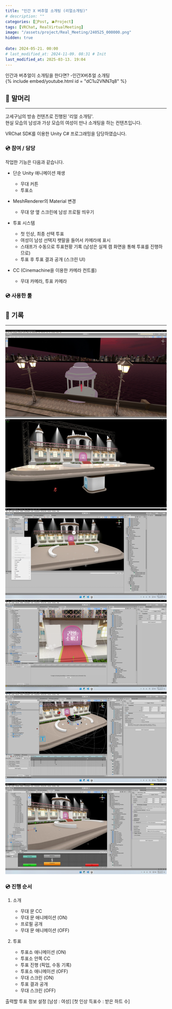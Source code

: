 ```yaml
---
title: "인간 X 버추얼 소개팅 (리얼소개팅)"
# description: ""
categories: [📀Post, 🫐Project]
tags: [VRChat, RealVirtualMeeting]
image: "/assets/project/Real_Meeting/240525_000000.png"
hidden: true

date: 2024-05-21. 00:00
# last_modified_at: 2024-11-09. 08:31 # Init
last_modified_at: 2025-03-13. 19:04
---
```


인간과 버추얼이 소개팅을 한다면? -인간X버추얼 소개팅  
{% include embed/youtube.html id = "dC1u2VNN7q8" %}

## 📀 말머리

---

고세구님의 방송 컨텐츠로 진행된 '리얼 소개팅'.  
현실 모습의 남성과 가상 모습의 여성이 만나 소개팅을 하는 컨텐츠입니다.  

VRChat SDK를 이용한 Unity C# 프로그래밍을 담당하였습니다.  

### 💿 참여 / 담당

작업한 기능은 다음과 같습니다.  

- 단순 Unity 애니메이션 재생
  - 무대 커튼
  - 투표소

- MeshRenderer의 Material 변경
  - 무대 양 옆 스크린에 남성 프로필 띄우기

- 투표 시스템
  - 첫 인상, 최종 선택 투표
  - 여성이 남성 선택지 팻말을 들어서 카메라에 표시
  - 스태프가 수동으로 투표현황 기록 (남성은 실제 캠 화면을 통해 투표를 진행하므로)
  - 투표 후 투표 결과 공개 (스크린 UI)

- CC (Cinemachine을 이용한 카메라 컨트롤)
  - 무대 카메라, 투표 카메라

### 💿 사용한 툴

## 📀 기록

---

![240524_000000](/assets/project/Real_Blind_Date/240524_000000.png)
![240525_000000](/assets/project/Real_Blind_Date/240525_000000.png)
![250220_194001](/assets/project/Real_Blind_Date/250220_194001.png)
![250220_194100](/assets/project/Real_Blind_Date/250220_194100.png)
![250220_194119](/assets/project/Real_Blind_Date/250220_194119.png)
![250220_194149](/assets/project/Real_Blind_Date/250220_194149.png)

### 💿 진행 순서

1. 소개
   - 무대 문 CC
   - 무대 문 애니메이션 (ON)
   - 프로필 공개
   - 무대 문 애니메이션 (OFF)

2. 투표
   - 투표소 애니메이션 (ON)
   - 투표소 안쪽 CC
   - 투표 진행 (픽업, 수동 기록)
   - 투표소 애니메이션 (OFF)
   - 무대 스크린 (ON)
   - 투표 결과 공개
   - 무대 스크린 (OFF)

출력할 투표 정보 설정 [남성 : 여성] [첫 인상 득표수 : 받은 하트 수]  
